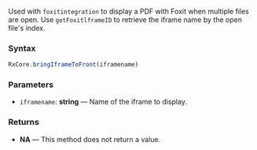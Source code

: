 Used with `foxitintegration` to display a PDF with Foxit when multiple files are open. Use `getFoxitlframeID` to retrieve the iframe name by the open file's index.

### Syntax

```typescript
RxCore.bringIframeToFront(iframename)
```

### Parameters

- `iframename`: **string** — Name of the iframe to display.

### Returns

- **NA** — This method does not return a value.